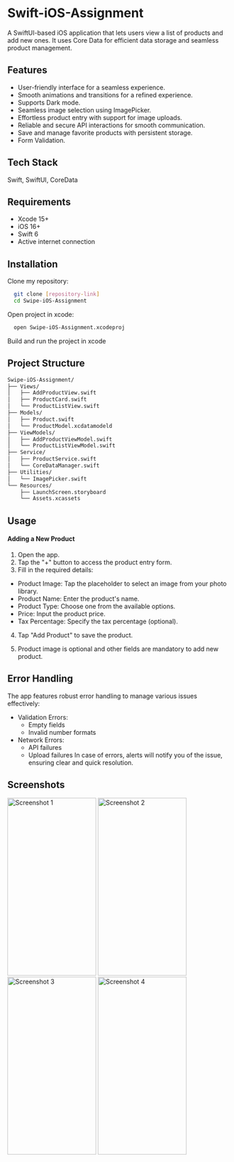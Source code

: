 
# Swift-iOS-Assignment

A SwiftUI-based iOS application that lets users view a list of products and add new ones. It uses Core Data for efficient data storage and seamless product management.


## Features

- User-friendly interface for a seamless experience.
- Smooth animations and transitions for a refined experience.
- Supports Dark mode.
- Seamless image selection using ImagePicker.
- Effortless product entry with support for image uploads.
- Reliable and secure API interactions for smooth communication.
- Save and manage favorite products with persistent storage.
- Form Validation.

## Tech Stack

Swift, SwiftUI, CoreData


## Requirements
- Xcode 15+
- iOS 16+
- Swift 6
- Active internet connection
## Installation

Clone my repository:
```bash
  git clone [repository-link]
  cd Swipe-iOS-Assignment
```

Open project in xcode:
```bash
  open Swipe-iOS-Assignment.xcodeproj
```
Build and run the project in xcode 

## Project Structure

```bash
Swipe-iOS-Assignment/
├── Views/
│   ├── AddProductView.swift
│   ├── ProductCard.swift
│   └── ProductListView.swift
├── Models/
│   ├── Product.swift
│   └── ProductModel.xcdatamodeld
├── ViewModels/
│   ├── AddProductViewModel.swift
│   └── ProductListViewModel.swift
├── Service/
│   ├── ProductService.swift
│   └── CoreDataManager.swift
├── Utilities/
│   └── ImagePicker.swift
└── Resources/
    ├── LaunchScreen.storyboard
    └── Assets.xcassets
```
## Usage

#### Adding a New Product

1. Open the app.
2. Tap the "+" button to access the product entry form.
3. Fill in the required details:
- Product Image: Tap the placeholder to select an image from your photo library.
- Product Name: Enter the product's name.
- Product Type: Choose one from the available options.
- Price: Input the product price.
- Tax Percentage: Specify the tax percentage (optional).
4. Tap "Add Product" to save the product.

5. Product image is optional and other fields are mandatory to add new product.
## Error Handling

The app features robust error handling to manage various issues effectively:
- Validation Errors:
    - Empty fields
    - Invalid number formats
- Network Errors:
    - API failures
    - Upload failures
In case of errors, alerts will notify you of the issue, ensuring clear and quick resolution.
## Screenshots

<img src="https://github.com/user-attachments/assets/68a1aba6-4c06-48e4-ad1d-b898d65b0cb1" alt="Screenshot 1" width="200" height="400" />
<img src="https://github.com/user-attachments/assets/04c6385f-a8b4-4478-972f-15fdf69abd7b" alt="Screenshot 2" width="200" height="400" />
<img src="https://github.com/user-attachments/assets/c98f653b-5e74-455c-9de5-774fb46813f4" alt="Screenshot 3" width="200" height="400" />
<img src="https://github.com/user-attachments/assets/a51bec8f-1d81-4439-9160-2ee2073f956c" alt="Screenshot 4" width="200" height="400" />



